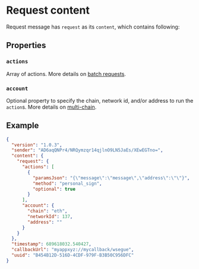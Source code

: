 # Request content

Request message has `request` as its `content`, which contains following:

## Properties

### `actions`
Array of actions. More details on [batch requests](batch).

### `account`
Optional property to specify the chain, network id, and/or address to run the `action`s. More details on [multi-chain](multi-chain).

## Example
```json
{
  "version": "1.0.3",
  "sender": "AD6aqQNPr4/NRQymzqr14qjlnO9LN5JaEs/XEwEGTno=",
  "content": {
    "request": {
      "actions": [
        {
          "paramsJson": "{\"message\":\"message\",\"address\":\"\"}",
          "method": "personal_sign",
          "optional": true
        }
      ],
      "account": {
        "chain": "eth",
        "networkId": 137,
        "address": ""
      }
    }
  },
  "timestamp": 689618032.540427,
  "callbackUrl": "myappxyz://mycallback/wsegue",
  "uuid": "B454B12D-516D-4CDF-979F-B3B50C956DFC"
}
```